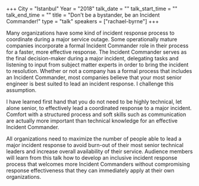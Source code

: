 +++
City = "Istanbul"
Year = "2018"
talk_date = ""
talk_start_time = ""
talk_end_time = ""
title = "Don't be a bystander, be an Incident Commander!"
type = "talk"
speakers = ["rachael-byrne"]
+++

Many organizations have some kind of incident response process to coordinate during a
major service outage. Some operationally mature companies incorporate a formal Incident
Commander role in their process for a faster, more effective response. The Incident
Commander serves as the final decision-maker during a major incident, delegating tasks and
listening to input from subject matter experts in order to bring the incident to
resolution. Whether or not a company has a formal process that includes an Incident
Commander, most companies believe that your most senior engineer is best suited to lead an
incident response. I challenge this assumption.

I have learned first hand that you do not need to be highly technical, let alone senior,
to effectively lead a coordinated response to a major incident. Comfort with a structured
process and soft skills such as communication are actually more important than technical
knowledge for an effective Incident Commander.

All organizations need to maximize the number of people able to lead a major incident
response to avoid burn-out of their most senior technical leaders and increase overall
availability of their service. Audience members will learn from this talk how to develop
an inclusive incident response process that welcomes more Incident Commanders without
compromising response effectiveness that they can immediately apply at their own
organizations.
